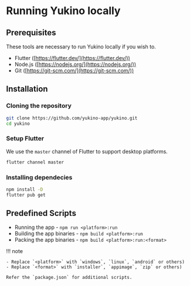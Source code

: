 # Running Yukino locally

## Prerequisites

These tools are necessary to run Yukino locally if you wish to.

-   Flutter ([https://flutter.dev/](https://flutter.dev/))
-   Node.js ([https://nodejs.org/](https://nodejs.org/))
-   Git ([https://git-scm.com/](https://git-scm.com/))

## Installation

### Cloning the repository

```bash
git clone https://github.com/yukino-app/yukino.git
cd yukino
```

### Setup Flutter

We use the `master` channel of Flutter to support desktop platforms.

```bash
flutter channel master
```

### Installing dependecies

```bash
npm install -D
flutter pub get
```

## Predefined Scripts

-   Running the app - `npm run <platform>:run`
-   Building the app binaries - `npm build <platform>:run`
-   Packing the app binaries - `npm build <platform>:run:<format>`

!!! note

    - Replace `<platform>` with `windows`, `linux`, `android` or others)
    - Replace `<format>` with `installer`, `appimage`, `zip` or others)

    Refer the `package.json` for additional scripts.
